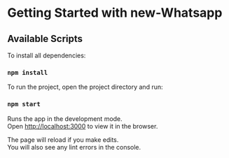 # Getting Started with new-Whatsapp


## Available Scripts

To install all dependencies:

### `npm install`

To run the project, open the project directory and run:

### `npm start`

Runs the app in the development mode.\
Open [http://localhost:3000](http://localhost:3000) to view it in the browser.

The page will reload if you make edits.\
You will also see any lint errors in the console.

